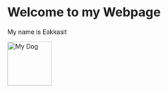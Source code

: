 <html>
    <head>
        <title>Home</title>
    </head>
<body>
    <h1>Welcome to my Webpage</h1>
    <p>My name is Eakkasit</p>
    <img src="Cute_dog.jpg" alt = 'My Dog' width="100">
</body>
</html>
